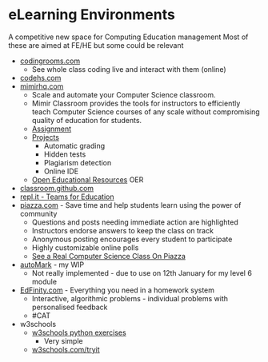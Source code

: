 eLearning Environments
======================

A competitive new space for Computing Education management
Most of these are aimed at FE/HE but some could be relevant

* [codingrooms.com](https://www.codingrooms.com/)
    * See whole class coding live and interact with them (online)
* [codehs.com](https://codehs.com/)
* [mimirhq.com](https://www.mimirhq.com/)
    * Scale and automate your Computer Science classroom.
    * Mimir Classroom provides the tools for instructors to efficiently teach Computer Science courses of any scale without compromising quality of education for students.
    * [Assignment](https://www.mimirhq.com/classroom/programming-assignments)
    * [Projects](https://www.mimirhq.com/classroom/programming-projects)
        * Automatic grading
        * Hidden tests
        * Plagiarism detection
        * Online IDE
    * [Open Educational Resources](https://www.mimirhq.com/classroom/open-educational-resources) OER
* [classroom.github.com](https://classroom.github.com/videos)
* [repl.it - Teams for Education](https://replit.com/site/teams-for-education)
* [piazza.com](https://piazza.com/) - Save time and help students learn using the power of community
    * Questions and posts needing immediate action are highlighted
    * Instructors endorse answers to keep the class on track
    * Anonymous posting encourages every student to participate
    * Highly customizable online polls
    * [See a Real Computer Science Class On Piazza](https://piazza.com/subjects/computer_science)
* [autoMark](https://github.com/calaldees/autoMark) - my WIP
    * Not really implemented - due to use on 12th January for my level 6 module
* [EdFinity.com](https://edfinity.com/) - Everything you need in a homework system
    * Interactive, algorithmic problems - individual problems with personalised feedback
    * #CAT
* w3schools
    * [w3schools python exercises](https://www.w3schools.com/python/exercise.asp)
        * Very simple
    * [w3schools.com/tryit](https://www.w3schools.com/tryit)
